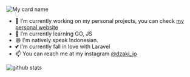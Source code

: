 ![My card name](https://cardivo.vercel.app/api?name=Dzaki%20Jo%20&description=Developer&image=https://avatars.githubusercontent.com/u/27538077?v=4&backgroundColor=%23293B5F&instagram=dzaki_jo&github=dzakijo1&twitter=petualangkusam&pattern=topography&colorPattern=%2347597E&fontColor=%23ddd&iconColor=%23fff&opacity=0.3)

- 🔭 I’m currently working on my personal projects, you can check <a href="http://aliftriadi.xyz">my personal website</a>
- 🌱 I’m currently learning GO, JS
- 😄 I'm natively speak Indonesian.
- 💕 I'm currently fall in love with Laravel
- 📫 You can reach me at my instagram [@dzaki_jo](https://instagram.com/dzaki_jo)

![github stats](https://github-readme-stats.vercel.app/api?username=dzakijo1&show_icons=true)
